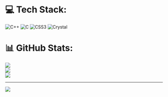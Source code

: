
# 💻 Tech Stack:
![C++](https://img.shields.io/badge/c++-%2300599C.svg?style=for-the-badge&logo=c%2B%2B&logoColor=white) ![C](https://img.shields.io/badge/c-%2300599C.svg?style=for-the-badge&logo=c&logoColor=white) ![CSS3](https://img.shields.io/badge/css3-%231572B6.svg?style=for-the-badge&logo=css3&logoColor=white) ![Crystal](https://img.shields.io/badge/crystal-%23000000.svg?style=for-the-badge&logo=crystal&logoColor=white)
# 📊 GitHub Stats:
![](https://github-readme-stats.vercel.app/api?username=ayesha&theme=dark&hide_border=false&include_all_commits=false&count_private=false)<br/>
![](https://github-readme-streak-stats.herokuapp.com/?user=ayesha&theme=dark&hide_border=false)<br/>
![](https://github-readme-stats.vercel.app/api/top-langs/?username=ayesha&theme=dark&hide_border=false&include_all_commits=false&count_private=false&layout=compact)

---
[![](https://visitcount.itsvg.in/api?id=ayesha&icon=0&color=0)](https://visitcount.itsvg.in)

<!-- Proudly created with GPRM ( https://gprm.itsvg.in ) -->
